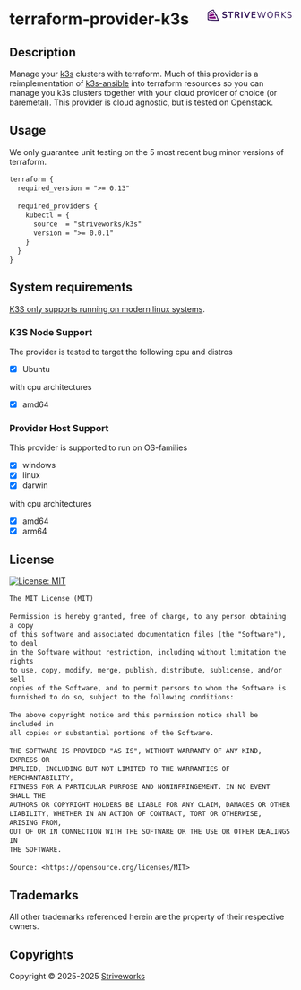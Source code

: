 <!-- markdownlint-disable -->
# terraform-provider-k3s <picture><source media="(prefers-color-scheme: dark)" srcset="./docs/assets/logo-white.svg" ><img align="right" src="./docs/assets/logo.svg" width="150" /></a></picture>
<!-- markdownlint-restore -->

## Description

Manage your [k3s](https://k3s.io) clusters with terraform. Much of this provider is a reimplementation of [k3s-ansible](https://github.com/k3s-io/k3s-ansible) into terraform
resources so you can manage you k3s clusters together with your cloud provider of choice (or baremetal). This provider is cloud agnostic, but is tested on Openstack.

## Usage

We only guarantee unit testing on the 5 most recent bug minor versions of terraform.

```hcl
terraform {
  required_version = ">= 0.13"

  required_providers {
    kubectl = {
      source  = "striveworks/k3s"
      version = ">= 0.0.1"
    }
  }
}
```


## System requirements

[K3S only supports running on modern linux systems](https://docs.k3s.io/installation/requirements#operating-systems).

### K3S Node Support

The provider is tested to target the following cpu and distros

- [X] Ubuntu

with cpu architectures

- [x] amd64


### Provider Host Support

This provider is supported to run on OS-families

- [X] windows
- [X] linux
- [X] darwin

with cpu architectures

- [x] amd64
- [x] arm64

## License

<a href="https://opensource.org/licenses/MIT"><img src="https://img.shields.io/badge/License-MIT-yellow.svg?style=for-the-badge" alt="License: MIT"></a>

```text
The MIT License (MIT)

Permission is hereby granted, free of charge, to any person obtaining a copy
of this software and associated documentation files (the "Software"), to deal
in the Software without restriction, including without limitation the rights
to use, copy, modify, merge, publish, distribute, sublicense, and/or sell
copies of the Software, and to permit persons to whom the Software is
furnished to do so, subject to the following conditions:

The above copyright notice and this permission notice shall be included in
all copies or substantial portions of the Software.

THE SOFTWARE IS PROVIDED "AS IS", WITHOUT WARRANTY OF ANY KIND, EXPRESS OR
IMPLIED, INCLUDING BUT NOT LIMITED TO THE WARRANTIES OF MERCHANTABILITY,
FITNESS FOR A PARTICULAR PURPOSE AND NONINFRINGEMENT. IN NO EVENT SHALL THE
AUTHORS OR COPYRIGHT HOLDERS BE LIABLE FOR ANY CLAIM, DAMAGES OR OTHER
LIABILITY, WHETHER IN AN ACTION OF CONTRACT, TORT OR OTHERWISE, ARISING FROM,
OUT OF OR IN CONNECTION WITH THE SOFTWARE OR THE USE OR OTHER DEALINGS IN
THE SOFTWARE.

Source: <https://opensource.org/licenses/MIT>
```

## Trademarks

All other trademarks referenced herein are the property of their respective owners.


## Copyrights

Copyright © 2025-2025 [Striveworks](https://www.striveworks.com/)
